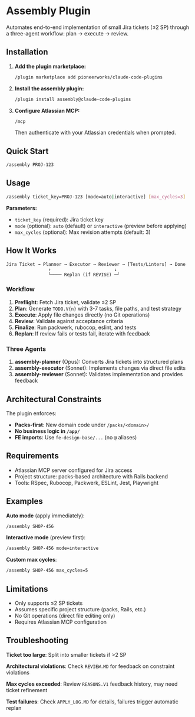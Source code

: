 # Assembly Plugin

Automates end-to-end implementation of small Jira tickets (≤2 SP) through a three-agent workflow: plan → execute → review.

## Installation

1. **Add the plugin marketplace:**
   ```bash
   /plugin marketplace add pioneerworks/claude-code-plugins
   ```

2. **Install the assembly plugin:**
   ```bash
   /plugin install assembly@claude-code-plugins
   ```

3. **Configure Atlassian MCP:**
   ```bash
   /mcp
   ```
   Then authenticate with your Atlassian credentials when prompted.

## Quick Start

```bash
/assembly PROJ-123
```

## Usage

```bash
/assembly ticket_key=PROJ-123 [mode=auto|interactive] [max_cycles=3]
```

**Parameters:**
- `ticket_key` (required): Jira ticket key
- `mode` (optional): `auto` (default) or `interactive` (preview before applying)
- `max_cycles` (optional): Max revision attempts (default: 3)

## How It Works

```
Jira Ticket → Planner → Executor → Reviewer → [Tests/Linters] → Done
                ↑                        ↓
                └──── Replan (if REVISE) ─┘
```

### Workflow

1. **Preflight**: Fetch Jira ticket, validate ≤2 SP
2. **Plan**: Generate `TODO.V{n}` with 3-7 tasks, file paths, and test strategy
3. **Execute**: Apply file changes directly (no Git operations)
4. **Review**: Validate against acceptance criteria
5. **Finalize**: Run packwerk, rubocop, eslint, and tests
6. **Replan**: If review fails or tests fail, iterate with feedback

### Three Agents

1. **assembly-planner** (Opus): Converts Jira tickets into structured plans
2. **assembly-executor** (Sonnet): Implements changes via direct file edits
3. **assembly-reviewer** (Sonnet): Validates implementation and provides feedback

## Architectural Constraints

The plugin enforces:
- **Packs-first**: New domain code under `/packs/<domain>/`
- **No business logic in `/app/`**
- **FE imports**: Use `fe-design-base/...` (no `@` aliases)

## Requirements

- Atlassian MCP server configured for Jira access
- Project structure: packs-based architecture with Rails backend
- Tools: RSpec, Rubocop, Packwerk, ESLint, Jest, Playwright

## Examples

**Auto mode** (apply immediately):
```bash
/assembly SHOP-456
```

**Interactive mode** (preview first):
```bash
/assembly SHOP-456 mode=interactive
```

**Custom max cycles**:
```bash
/assembly SHOP-456 max_cycles=5
```

## Limitations

- Only supports ≤2 SP tickets
- Assumes specific project structure (packs, Rails, etc.)
- No Git operations (direct file editing only)
- Requires Atlassian MCP configuration

## Troubleshooting

**Ticket too large**: Split into smaller tickets if >2 SP

**Architectural violations**: Check `REVIEW.MD` for feedback on constraint violations

**Max cycles exceeded**: Review `REASONS.V1` feedback history, may need ticket refinement

**Test failures**: Check `APPLY_LOG.MD` for details, failures trigger automatic replan
